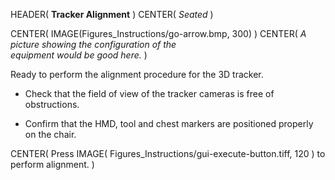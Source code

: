 HEADER( __Tracker Alignment__ )
CENTER( *Seated* )

CENTER( IMAGE(Figures_Instructions/go-arrow.bmp, 300) )
CENTER( *A picture showing the configuration of the <br> equipment would be good here.* )

Ready to perform the alignment procedure for the 3D tracker.

- Check that the field of view of the tracker cameras is free of obstructions.

- Confirm that the HMD, tool and chest markers are positioned properly on the chair.
 
CENTER( Press IMAGE( Figures_Instructions/gui-execute-button.tiff, 120 ) to perform alignment. )

